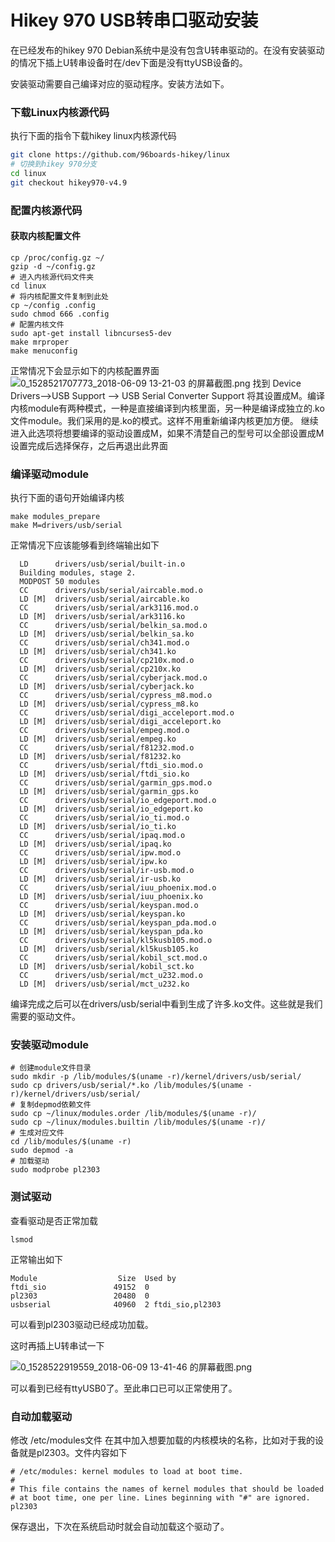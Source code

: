 # Hikey 970 USB转串口驱动安装<br>
在已经发布的hikey 970 Debian系统中是没有包含U转串驱动的。在没有安装驱动的情况下插上U转串设备时在/dev下面是没有ttyUSB设备的。

安装驱动需要自己编译对应的驱动程序。安装方法如下。

### 下载Linux内核源代码
执行下面的指令下载hikey linux内核源代码
```bash
git clone https://github.com/96boards-hikey/linux
# 切换到hikey 970分支
cd linux
git checkout hikey970-v4.9
```
### 配置内核源代码
#### 获取内核配置文件
```
cp /proc/config.gz ~/
gzip -d ~/config.gz
# 进入内核源代码文件夹
cd linux
# 将内核配置文件复制到此处
cp ~/config .config
sudo chmod 666 .config
# 配置内核文件
sudo apt-get install libncurses5-dev
make mrproper
make menuconfig
```
正常情况下会显示如下的内核配置界面
![0_1528521707773_2018-06-09 13-21-03 的屏幕截图.png](http://community.bwbot.org/assets/uploads/files/1528521708217-2018-06-09-13-21-03-%E7%9A%84%E5%B1%8F%E5%B9%95%E6%88%AA%E5%9B%BE.png) 
找到 Device Drivers-->USB Support --> USB Serial Converter Support
将其设置成M。编译内核module有两种模式，一种是直接编译到内核里面，另一种是编译成独立的.ko文件module。我们采用的是.ko的模式。这样不用重新编译内核更加方便。
继续进入此选项将想要编译的驱动设置成M，如果不清楚自己的型号可以全部设置成M
设置完成后选择保存，之后再退出此界面

### 编译驱动module

执行下面的语句开始编译内核
```
make modules_prepare
make M=drivers/usb/serial
```
正常情况下应该能够看到终端输出如下
```
  LD      drivers/usb/serial/built-in.o
  Building modules, stage 2.
  MODPOST 50 modules
  CC      drivers/usb/serial/aircable.mod.o
  LD [M]  drivers/usb/serial/aircable.ko
  CC      drivers/usb/serial/ark3116.mod.o
  LD [M]  drivers/usb/serial/ark3116.ko
  CC      drivers/usb/serial/belkin_sa.mod.o
  LD [M]  drivers/usb/serial/belkin_sa.ko
  CC      drivers/usb/serial/ch341.mod.o
  LD [M]  drivers/usb/serial/ch341.ko
  CC      drivers/usb/serial/cp210x.mod.o
  LD [M]  drivers/usb/serial/cp210x.ko
  CC      drivers/usb/serial/cyberjack.mod.o
  LD [M]  drivers/usb/serial/cyberjack.ko
  CC      drivers/usb/serial/cypress_m8.mod.o
  LD [M]  drivers/usb/serial/cypress_m8.ko
  CC      drivers/usb/serial/digi_acceleport.mod.o
  LD [M]  drivers/usb/serial/digi_acceleport.ko
  CC      drivers/usb/serial/empeg.mod.o
  LD [M]  drivers/usb/serial/empeg.ko
  CC      drivers/usb/serial/f81232.mod.o
  LD [M]  drivers/usb/serial/f81232.ko
  CC      drivers/usb/serial/ftdi_sio.mod.o
  LD [M]  drivers/usb/serial/ftdi_sio.ko
  CC      drivers/usb/serial/garmin_gps.mod.o
  LD [M]  drivers/usb/serial/garmin_gps.ko
  CC      drivers/usb/serial/io_edgeport.mod.o
  LD [M]  drivers/usb/serial/io_edgeport.ko
  CC      drivers/usb/serial/io_ti.mod.o
  LD [M]  drivers/usb/serial/io_ti.ko
  CC      drivers/usb/serial/ipaq.mod.o
  LD [M]  drivers/usb/serial/ipaq.ko
  CC      drivers/usb/serial/ipw.mod.o
  LD [M]  drivers/usb/serial/ipw.ko
  CC      drivers/usb/serial/ir-usb.mod.o
  LD [M]  drivers/usb/serial/ir-usb.ko
  CC      drivers/usb/serial/iuu_phoenix.mod.o
  LD [M]  drivers/usb/serial/iuu_phoenix.ko
  CC      drivers/usb/serial/keyspan.mod.o
  LD [M]  drivers/usb/serial/keyspan.ko
  CC      drivers/usb/serial/keyspan_pda.mod.o
  LD [M]  drivers/usb/serial/keyspan_pda.ko
  CC      drivers/usb/serial/kl5kusb105.mod.o
  LD [M]  drivers/usb/serial/kl5kusb105.ko
  CC      drivers/usb/serial/kobil_sct.mod.o
  LD [M]  drivers/usb/serial/kobil_sct.ko
  CC      drivers/usb/serial/mct_u232.mod.o
  LD [M]  drivers/usb/serial/mct_u232.ko

```
编译完成之后可以在drivers/usb/serial中看到生成了许多.ko文件。这些就是我们需要的驱动文件。

### 安装驱动module
```
# 创建module文件目录
sudo mkdir -p /lib/modules/$(uname -r)/kernel/drivers/usb/serial/
sudo cp drivers/usb/serial/*.ko /lib/modules/$(uname -r)/kernel/drivers/usb/serial/
# 复制depmod依赖文件
sudo cp ~/linux/modules.order /lib/modules/$(uname -r)/
sudo cp ~/linux/modules.builtin /lib/modules/$(uname -r)/
# 生成对应文件
cd /lib/modules/$(uname -r)
sudo depmod -a
# 加载驱动
sudo modprobe pl2303
```

### 测试驱动
查看驱动是否正常加载
```
lsmod
```
正常输出如下
```
Module                  Size  Used by
ftdi_sio               49152  0
pl2303                 20480  0
usbserial              40960  2 ftdi_sio,pl2303
```
可以看到pl2303驱动已经成功加载。

这时再插上U转串试一下

![0_1528522919559_2018-06-09 13-41-46 的屏幕截图.png](http://community.bwbot.org/assets/uploads/files/1528522919701-2018-06-09-13-41-46-%E7%9A%84%E5%B1%8F%E5%B9%95%E6%88%AA%E5%9B%BE.png) 

可以看到已经有ttyUSB0了。至此串口已可以正常使用了。

### 自动加载驱动
修改 /etc/modules文件
在其中加入想要加载的内核模块的名称，比如对于我的设备就是pl2303。文件内容如下
```
# /etc/modules: kernel modules to load at boot time.
#
# This file contains the names of kernel modules that should be loaded
# at boot time, one per line. Lines beginning with "#" are ignored.
pl2303
```
保存退出，下次在系统启动时就会自动加载这个驱动了。
